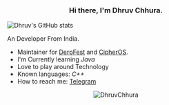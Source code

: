 <h3 align="center"> Hi there, I'm Dhruv Chhura. </h3>

![Dhruv's GitHub stats](https://github-readme-stats.vercel.app/api?username=DhruvChhura&show_icons=true&theme=dracula&count_private=true)

An Developer From India.<br>
- Maintainer for [DerpFest](https://github.com/DerpFest-11) and [CipherOS](https://github.com/CipherOS).
- I'm Currently learning *Java*
- Love to play around Technology
- Known languages: *C++*
- How to reach me: [Telegram](https://t.me/DhruvChhura)

<p align="center"> <img src="https://komarev.com/ghpvc/?username=DhruvChhura&style=flat-square" alt="DhruvChhura" /> </p>
